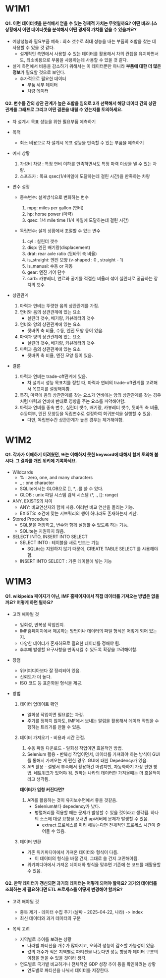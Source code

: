# W1M1
#### Q1. 이런 데이터셋을 분석해서 얻을 수 있는 경제적 가치는 무엇일까요? 어떤 비즈니스 상황에서 이런 데이터셋을 분석해서 어떤 경제적 가치를 얻을 수 있을까요?
- 예상성능과 필요부품 예측 : 최소 갯수로 최대 성능을 내는 부품의 조합을 찾는 데 사용할 수 있을 것 같다.
    - 설계적인 측면에서 사용할 수 있는 데이터를 활용해서 차의 컨셉을 유지하면서도, 최소비용으로 부품을 사용하는데 사용할 수 있을 것 같다.
- 설계 측면에서 비용을 감소하기 위해서는 이 데이터뿐만 아니라 **부품에 대한 더 많은 정보**가 필요할 것으로 보인다.
    - 추가적으로 필요한 데이터
        - 부품 세부 데이터
        - 차량 데이터


#### Q2. 변수들 간의 상관 관계가 높은 조합을 임의로 2개 선택해서 해당 데이터 간의 상관 관계를 그래프로 그리고 어떤 결론을 내릴 수 있는지를 토의하세요.
- 차 설계시 목표 성능을 위한 필요부품 예측하기

- 목적
    - 최소 비용으로 차 설계시 목표 성능을 만족할 수 있는 부품을 예측하기

- 예시 상황
    1. 가성비 차량  : 특정 연비 이하를 만족하면서도 특정 마력 이상을 낼 수 있는 차량.
    2. 스포츠카    : 목표 qsec(1/4마일에 도달하는데 걸린 시간)을 만족하는 차량

- 변수 설정
    - 종속변수: 설계방식으로 변화하는 변수
        1. mpg: miles per gallon (연비)
        2. hp: horse power (마력)
        3. qsec: 1/4 mile time (1/4 마일에 도달하는데 걸린 시간)

    - 독립변수: 설계 상황에서 조절할 수 있는 변수
        1. cyl : 실린더 갯수
        2. disp: 엔진 배기량(displacement)
        3. drat: rear axle ratio (뒷바퀴 축 비율)
        4. is_straight: 엔진 모양 (v-shaped : 0 , straight - 1)
        5. is_manual: 수동 or 자동
        6. gear: 엔진 기어 단수
        7. carb: 카뷰레터, 연료와 공기를 적절한 비율러 섞어 실린더로 공급하는 장치의 갯수


- 상관관계
    1. 마력과 연비는 뚜렷한 음의 상관관계를 가짐.
    2. 연비와 음의 상관관계에 있는 요소
        - 실린더 갯수, 배기량, 카뷰레터의 갯수
    3. 연비와 양의 상관관계에 있는 요소
        - 뒷바퀴 축 비율, 수동, 엔진 모양 등이 있음.
    4. 마력과 양의 상관관계에 있는 요소
        -  실린더 갯수, 배기량, 카뷰레터의 갯수
    5. 마력과 음의 상관관계에 있는 요소
        - 뒷바퀴 축 비율, 엔진 모양 등이 있음.

- 결론
    1. 마력과 연비는 trade-off관계에 있음.
        - 차 설계시 성능 목표치를 정할 때, 마력과 연비의 trade-off관계를 고려해서 목표치를 설정해야함.
    2. 특히, 마력에 음의 상관관계를 갖는 요소가 연비에는 양의 상관관계를 갖는 경우처럼 마력과 연비에 반대로 영향을 주는 요소를 파악해야함.
    2. 마력과 연비를 종속 변수, 실린더 갯수, 배기량, 카뷰레터 갯수, 뒷바퀴 축 비율, 수동여부, 엔진 모양등을 독립변수로 설정하여 회귀분석을 실행할 수 있음.
        - 다만, 독립변수간 상관관계가 높은 경우는 제거해야함.


# W1M2
#### Q1. 각자가 이해하기 어려웠던, 또는 이해하지 못한 keyword에 대해서 함께 토의해 봅시다. 그 결과를 개인 위키에 기록하세요.
- Wildcards
    - % : zero, one, and many characters
    - _ : one character
    - SQLite에서는 GLOB으로 [], *, .를 쓸 수 있다.
    - GLOB : unix 파일 시스템 검색 시스템 (*, ., []: range)
- ANY, EXISTS의 차이
    - ANY: 비교연산자와 함께 사용. 여러번 비교 연산을 돌리는 기능.
    - EXISTS: 조건에 맞는 서브쿼리의 행이 하나라도 존재하는지 계산.
- Stored Procedure
    - SQL문을 저장하고, 변수와 함께 실행할 수 있도록 하는 기능.
    - SQLite는 지원하지 않음.
- SELECT INTO, INSERT INTO SELECT
    - SELECT INTO : 테이블을 새로 만드는 기능
        - SQLite는 지원하지 않기 때문에, CREATE TABLE SELECT 를 샤용해야함.
    - INSERT INTO SELECT : 기존 테이블에 넣는 기능


# W1M3
#### Q1. wikipeida 페이지가 아닌, IMF 홈페이지에서 직접 데이터를 가져오는 방법은 없을까요? 어떻게 하면 될까요?
- 고려 해야될 것
    - 일회성, 반복성 작업인지.
    - IMF홈페이지에서 제공하는 방법이나 데이터의 파일 형식은 어떻게 되어 있는지.
    - 다양한 데이터가 혼재하므로 필요한 데이터를 정해야 됨.
    - 추후에 발생할 요구사항을 만족시킬 수 있도록 확장을 고려해야함.

- 장점
    - 위키피디아보다 잘 정리되어 있음.
    - 신뢰도가 더 높다.
    - ISO 코드 등 표준화된 형식을 제공.

- 방법
    1. 데이터 업데이트 확인 
        - 일회성 작업이면 필요없는 과정.
        - 주기를 정하지 않아도, IMF에서 보내는 알림을 활용해서 데이터 작업을 수행하는 트리거를 만들 수 있음.

    2. 데이터 가져오기 - 비용과 시간 관점.
        1. 수동 파일 다운로드 - 일회성 작업이면 효율적인 방법. 
        2. Selenium 활용 - 반복성 작업이면서, 데이터를 가져와야 하는 방식이 GUI를 통해서 가져오는 게 편한 경우. GUI에 대한 Depedency가 있음.
        3. API 활용 - 설명서 부족해서 활용하긴 어렵지만, 자동화하기 가장 편한 방법. 네트워크가 있어야 됨. 원하는 나라의 데이터만 가져올때는 더 효율적이라고 생각됨. 

        **데이터가 엄청 커진다면?**
        1. API를 활용하는 것이 유지보수면에서 좋을 것같음.  
            - Selenium보다 depedency가 낮다.
            - 병렬처리를 적용할 때는 문제가 발생할 수 있을 것이라고 생각됨. 하나의 소스에 대량 요청을 보내면 api서버에 문제가 발생할 수 있음.
                - extract 프로세스를 미리 해놓는다면 전체적인 프로세스 시간이 줄어들 수 있음.

    3. 데이터 변환
        - 기존 위키피디아에서 가져온 데이터와 형식이 다름.
            - 이 데이터의 형식을 바꿀 건지, 그대로 쓸 건지 고민해야됨.
        - 위키피디아에서 가져온 데이터와 형식을 맞추면 기존에 쓴 코드를 재활용할 수 있음.


#### Q2. 만약 데이터가 갱신되면 과거의 데이터는 어떻게 되어야 할까요? 과거의 데이터를 조회하는 게 필요하다면 ETL 프로세스를 어떻게 변경해야 할까요?
- 고려 해야될 것
    - 중복 제거 - 데이터 수집 주기 (날짜 - 2025-04-22, 나라) -> index
    - 최신 데이터와 과거 데이터의 구분

- 목적 고려
    - 지역별로 추이를 보려는 상황
        - 나라별 파티션을 개수가 많아지고, 오히려 성능이 감소할 가능성이 있음.
        - 값의 개수가 적은 지역별로 파티션을 나눈다면 성능 향상과 데이터 구분의 이점을 얻을 수 있을 것이라 생각.
    - 연도별로 국가별 비교하거나 전체적인 GDP 성장 추이 등을 확인하려는 상황
        - 연도별로 파티션을 나눠서 데이터를 저장한다.
